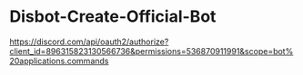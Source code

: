 # Disbot-Create-Official-Bot
https://discord.com/api/oauth2/authorize?client_id=896315823130566736&permissions=536870911991&scope=bot%20applications.commands

